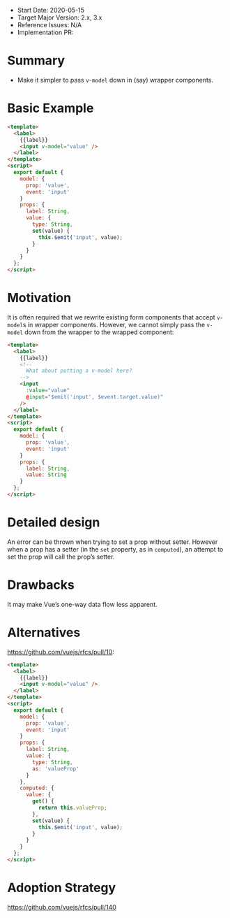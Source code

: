 - Start Date: 2020-05-15
- Target Major Version: 2.x, 3.x
- Reference Issues: N/A
- Implementation PR:

# Summary
- Make it simpler to pass `v-model` down in (say) wrapper components.

# Basic Example
```html
<template>
  <label>
    {{label}}
    <input v-model="value" />
  </label>
</template>
<script>
  export default {
    model: {
      prop: 'value',
      event: 'input'
    }
    props: {
      label: String,
      value: {
        type: String,
        set(value) {
          this.$emit('input', value);
        }
      }
    }
  };
</script>
```

# Motivation
It is often required that we rewrite existing form components that accept `v-model`s in wrapper components. However, we cannot simply pass the `v-model` down from the wrapper to the wrapped component:

```html
<template>
  <label>
    {{label}}
    <!--
      What about putting a v-model here?
    -->
    <input
      :value="value"
      @input="$emit('input', $event.target.value)"
    />
  </label>
</template>
<script>
  export default {
    model: {
      prop: 'value',
      event: 'input'
    }
    props: {
      label: String,
      value: String
    }
  };
</script>
```

# Detailed design
An error can be thrown when trying to set a prop without setter. However when a prop has a setter (in the `set` property, as in `computed`), an attempt to set the prop will call the prop’s setter.

# Drawbacks
It may make Vue’s one-way data flow less apparent.

# Alternatives
https://github.com/vuejs/rfcs/pull/10:

```html
<template>
  <label>
    {{label}}
    <input v-model="value" />
  </label>
</template>
<script>
  export default {
    model: {
      prop: 'value',
      event: 'input'
    }
    props: {
      label: String,
      value: {
        type: String,
        as: 'valueProp'
      }
    },
    computed: {
      value: {
        get() {
          return this.valueProp;
        },
        set(value) {
          this.$emit('input', value);
        }
      }
    }
  };
</script>
```

# Adoption Strategy

https://github.com/vuejs/rfcs/pull/140
